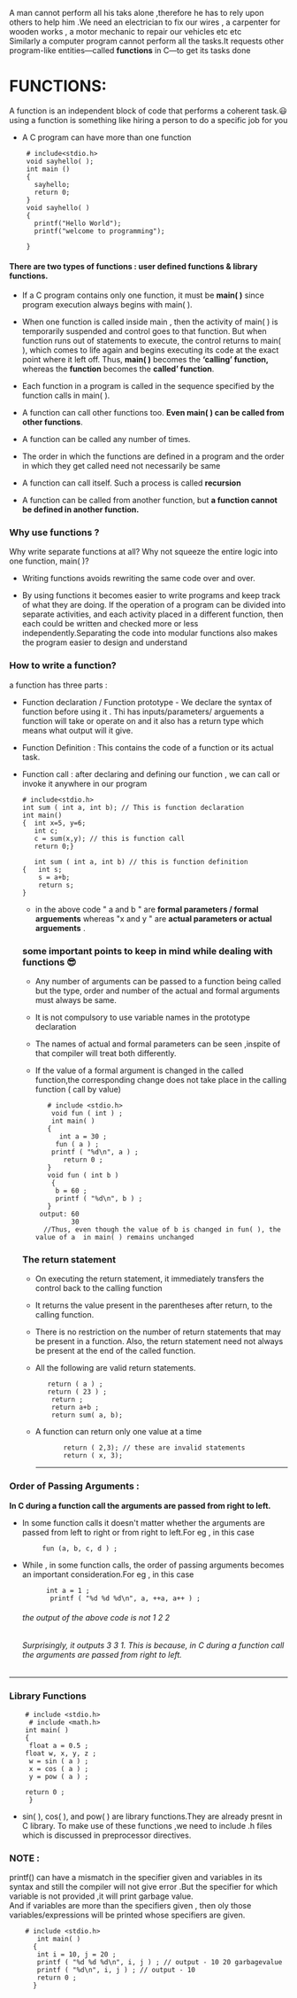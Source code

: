 A man cannot perform all his taks alone ,therefore he has to rely upon others to help him .We need an electrician to fix our wires , a carpenter for wooden works , a motor mechanic to repair our vehicles etc etc <br>
Similarly a computer program cannot perform all the tasks.It requests other program-like entities—called **functions** in C—to get its tasks done<br>

# FUNCTIONS:
A function is an independent block of code that performs a coherent task.:smiley: using a function is something like hiring a person to do a specific job for you<br>
- A C program can have  more than one function

       # include<stdio.h>
       void sayhello( );
       int main ()
       {  
         sayhello;
         return 0;
       }
       void sayhello( )
       {  
         printf("Hello World");
         printf("welcome to programming");
         
       }
 #### There are two types of functions : user defined functions & library functions.      
       
- If a C program contains only one function, it must be **main( )** since program execution always begins with main( ).

- When one function is called inside main , then the activity of main( ) is temporarily suspended and control goes to that function. But when function runs out of statements to execute, the control returns to main( ), which 
comes to life again and begins executing its code at the exact point where it left off. Thus, **main( )** becomes the **‘calling’ function,** whereas the **function** becomes the **called’ function**.

- Each function in a program is called in the sequence specified by the function calls in main( ).
- A function can call other functions too. **Even main( ) can be called from other functions**.
- A function can be called any number of times.
- The order in which the functions are defined in a program and the order in which they get called need not necessarily be same
- A function can call itself. Such a process is called **recursion**
- A function can be called from another function, but **a function cannot be defined in another function.**

### Why use functions ?
Why write separate functions at all? Why not squeeze the entire logic into one function, main( )? <br>

 - Writing functions avoids rewriting the same code over and over. 

- By using functions it becomes easier to write programs and keep track of what they are doing. If the operation of a program can be 
divided into separate activities, and each activity placed in a different function, then each could be written and checked more or less independently.Separating the code into modular functions also makes the program easier to design and understand

### How to write a function?
a function has three parts :
- Function declaration / Function prototype -  We declare the syntax of function before using it . Thi has inputs/parameters/ arguements a function will take or operate on 
and it also has a return type which means what output will it give.
- Function Definition : This contains the code of a function or its actual task.

- Function call : after declaring and defining our function , we can call or invoke it anywhere in our program

      # include<stdio.h>
      int sum ( int a, int b); // This is function declaration
      int main()
      {  int x=5, y=6;
         int c;
         c = sum(x,y); // this is function call
         return 0;}
         
         int sum ( int a, int b) // this is function definition
      {   int s;
          s = a+b;
          return s;
      }
  - in the above code " a and b "  are **formal parameters / formal arguements** whereas  "x and y "  are **actual parameters or actual arguements** .
   ### some important points to keep in mind while dealing with functions :sunglasses:
   -  Any number of arguments can be passed to a function being called but the type, order and number of the actual and formal arguments must always be same.
   -  It is not compulsory to use variable names in the prototype declaration
   -  The names of actual and formal parameters can be seen ,inspite of that compiler will treat both differently.
   -  If the value of a formal argument is changed in the called function,the corresponding change does not take place in the calling function ( call by value)
             
             # include <stdio.h>
              void fun ( int ) ;
              int main( )
             {
                int a = 30 ;
               fun ( a ) ;
              printf ( "%d\n", a ) ;
                 return 0 ;
             }
             void fun ( int b )
              {
               b = 60 ;
               printf ( "%d\n", b ) ;
             }
           output: 60
                   30 
            //Thus, even though the value of b is changed in fun( ), the value of a  in main( ) remains unchanged    
            
   ### The return statement
  - On executing the return statement, it immediately transfers the control back to the calling function
  - It returns the value present in the parentheses after return, to the calling function.
  - There is no restriction on the number of return statements that may be present in a function. Also, the return statement need not always be present at the end of the called function.
  - All the following are valid return statements.
  
           return ( a ) ;
           return ( 23 ) ;
            return ;
            return a+b ;
            return sum( a, b);
   - A function can return only one value at a time
                
                return ( 2,3); // these are invalid statements
                return ( x, 3);
                
                
       -------------------------------------------------------------------------     
### Order of Passing Arguments :
**In C during a function call the arguments are passed from right to left.**

-  In some function calls it doesn't matter whether the arguments are passed from left to right or from right to left.For eg , in this case
       
            fun (a, b, c, d ) ;
 - While , in some function calls, the  order of passing arguments becomes an important consideration.For eg , in this case
        
             int a = 1 ;
              printf ( "%d %d %d\n", a, ++a, a++ ) ;
              
   ###### the output of the above code is not 1 2 2
   ######   Surprisingly, it outputs 3 3 1. This is because, in C during a function call the arguments are passed from right to left. 
 
 -----------------------------------------------------------------------------------------
 ### Library Functions
 
        # include <stdio.h>
         # include <math.h>
        int main( )
        {
         float a = 0.5 ;
        float w, x, y, z ;
         w = sin ( a ) ;
         x = cos ( a ) ;
         y = pow ( a ) ;

        return 0 ;
         }
  - sin( ), cos( ), and pow( ) are library functions.They are already presnt in C library. To make use of these functions ,we need to include .h files which is discussed in     preprocessor directives.

### NOTE :

printf() can have a mismatch in the specifier given and variables in its syntax and still the compiler will not give error .But  the specifier for which variable is not provided ,it will print garbage value. <br>
And if variables are more than the specifiers given , then oly those variables/expressions will be printed whose specifiers are given.<br>

        # include <stdio.h>
           int main( )
          {
           int i = 10, j = 20 ;
           printf ( "%d %d %d\n", i, j ) ; // output - 10 20 garbagevalue
           printf ( "%d\n", i, j ) ; // output - 10
           return 0 ;
          }
